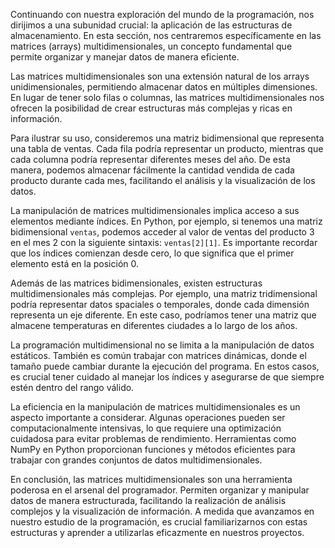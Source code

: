 Continuando con nuestra exploración del mundo de la programación, nos dirijimos a una subunidad crucial: la aplicación de las estructuras de almacenamiento. En esta sección, nos centraremos específicamente en las matrices (arrays) multidimensionales, un concepto fundamental que permite organizar y manejar datos de manera eficiente.

Las matrices multidimensionales son una extensión natural de los arrays unidimensionales, permitiendo almacenar datos en múltiples dimensiones. En lugar de tener solo filas o columnas, las matrices multidimensionales nos ofrecen la posibilidad de crear estructuras más complejas y ricas en información.

Para ilustrar su uso, consideremos una matriz bidimensional que representa una tabla de ventas. Cada fila podría representar un producto, mientras que cada columna podría representar diferentes meses del año. De esta manera, podemos almacenar fácilmente la cantidad vendida de cada producto durante cada mes, facilitando el análisis y la visualización de los datos.

La manipulación de matrices multidimensionales implica acceso a sus elementos mediante índices. En Python, por ejemplo, si tenemos una matriz bidimensional `ventas`, podemos acceder al valor de ventas del producto 3 en el mes 2 con la siguiente sintaxis: `ventas[2][1]`. Es importante recordar que los índices comienzan desde cero, lo que significa que el primer elemento está en la posición 0.

Además de las matrices bidimensionales, existen estructuras multidimensionales más complejas. Por ejemplo, una matriz tridimensional podría representar datos spaciales o temporales, donde cada dimensión representa un eje diferente. En este caso, podríamos tener una matriz que almacene temperaturas en diferentes ciudades a lo largo de los años.

La programación multidimensional no se limita a la manipulación de datos estáticos. También es común trabajar con matrices dinámicas, donde el tamaño puede cambiar durante la ejecución del programa. En estos casos, es crucial tener cuidado al manejar los índices y asegurarse de que siempre estén dentro del rango válido.

La eficiencia en la manipulación de matrices multidimensionales es un aspecto importante a considerar. Algunas operaciones pueden ser computacionalmente intensivas, lo que requiere una optimización cuidadosa para evitar problemas de rendimiento. Herramientas como NumPy en Python proporcionan funciones y métodos eficientes para trabajar con grandes conjuntos de datos multidimensionales.

En conclusión, las matrices multidimensionales son una herramienta poderosa en el arsenal del programador. Permiten organizar y manipular datos de manera estructurada, facilitando la realización de análisis complejos y la visualización de información. A medida que avanzamos en nuestro estudio de la programación, es crucial familiarizarnos con estas estructuras y aprender a utilizarlas eficazmente en nuestros proyectos.
